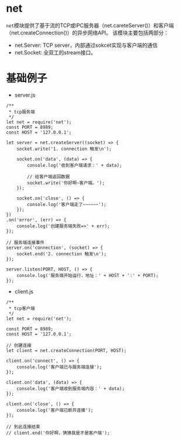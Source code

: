 # net
`net`模块提供了基于流的TCP或IPC服务器（net.careteServer()）和客户端（net.createConnection()）的异步网络API。
该模块主要包括两部分：
- net.Server: TCP server，内部通过sokcet实现与客户端的通信
- net.Socket: 全双工的stream接口。

# 基础例子
* server.js
```
/**
 * tcp服务端
 */
let net = require('net');
const PORT = 8989;
const HOST = '127.0.0.1';

let server = net.createServer((socket) => {
    socket.write('1. connection 触发\n');

    socket.on('data', (data) => {
        console.log('收到客户端请求：' + data);

        // 给客户端返回数据
        socket.write('你好啊~客户端。');
    });

    socket.on('close', () => {
        console.log('客户端走了~~~~~~');
    });
})
.on('error', (err) => {
    console.log('创建服务端失败=>' + err);
});

// 服务端连接事件
server.on('connection', (socket) => {
    socket.end('2. connection 触发\n');
});

server.listen(PORT, HOST, () => {
    console.log('服务端开始运行，地址：' + HOST + ':' + PORT);
});
```

* client.js
```
/**
 * tcp客户端
 */
let net = require('net');

const PORT = 8989;
const HOST = '127.0.0.1';

// 创建连接
let client = net.createConnection(PORT, HOST);

client.on('connect', () => {
    console.log('客户端已与服务端连接');
});

client.on('data', (data) => {
    console.log('客户端收到服务端内容：' + data);
});

client.on('close', () => {
    console.log('客户端已断开连接');
});

// 到此连接结束
// client.end('你好啊，猜猜我是不是客户端');

```

